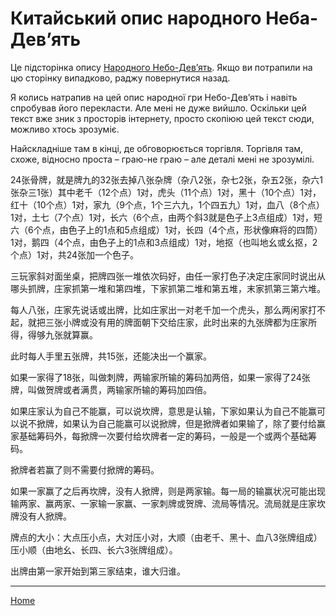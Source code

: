 # Китайський опис народного Неба-Дев’ять

Це підсторінка опису [Народного Небо-Дев’ять](/wpua/gupai/tiengow/chinese-description.html). Якщо ви потрапили на цю сторінку випадково, раджу повернутися назад.

Я колись натрапив на цей опис народної гри Небо-Дев’ять і навіть спробував його перекласти. Але мені не дуже вийшло. Оскільки цей текст вже зник з просторів інтернету, просто скопіюю цей текст сюди, можливо хтось зрозуміє.

Найскладніше там в кінці, де обговорюється торгівля. Торгівля там, схоже, відносно проста – граю-не граю – але деталі мені не зрозумілі.

24张骨牌，就是牌九的32张去掉八张杂牌（杂八2张，杂七2张，杂五2张，杂六1张杂三1张）其中老千（12个点）1对，虎头（11个点）1对，黑十（10个点）1对，红十（10个点）1对，家九（9个点，1个三六九，1个四五九）1对，血八（8个点）1对，土七（7个点）1对，长六（6个点，由两个斜3就是色子上3点组成）1对，短六（6个点，由色子上的1点和5点组成）1对，长四（4个点，形状像麻将的四筒）1对，鹅四（4个点，由色子上的1点和3点组成）1对，地抠（也叫地幺或幺抠，2个点）1对，共24张加一个色子。

三玩家斜对面坐桌，把牌四张一堆依次码好，由任一家打色子决定庄家同时说出从哪头抓牌，庄家抓第一堆和第四堆，下家抓第二堆和第五堆，末家抓第三第六堆。

每人八张，庄家先说话或出牌，比如庄家出一对老千加一个虎头，那么两闲家打不起，就把三张小牌或没有用的牌面朝下交给庄家，此时出来的九张牌都为庄家所得，得够九张就算赢。

此时每人手里五张牌，共15张，还能决出一个赢家。

如果一家得了18张，叫做刺牌，两输家所输的筹码加两倍，如果一家得了24张牌，叫做贺牌或者满贯，两输家所输的筹码加四倍。

如果庄家认为自己不能赢，可以说坎牌，意思是认输，下家如果认为自己不能赢可以说不掀牌，如果认为自己能赢可以说掀牌，但是掀牌者如果输了，除了要付给赢家基础筹码外，每掀牌一次要付给坎牌者一定的筹码，一般是一个或两个基础筹码。

掀牌者若赢了则不需要付掀牌的筹码。

如果一家赢了之后再坎牌，没有人掀牌，则是两家输。每一局的输赢状况可能出现输两家、赢两家、一家输一家赢、一家刺牌或贺牌、流局等情况。流局就是庄家坎牌没有人掀牌。

牌点的大小：大点压小点，大对压小对，大顺（由老千、黑十、血八3张牌组成）压小顺（由地幺、长四、长六3张牌组成）。

出牌由第一家开始到第三家结束，谁大归谁。

---

[Home](/wpua/gupai/index.html)
